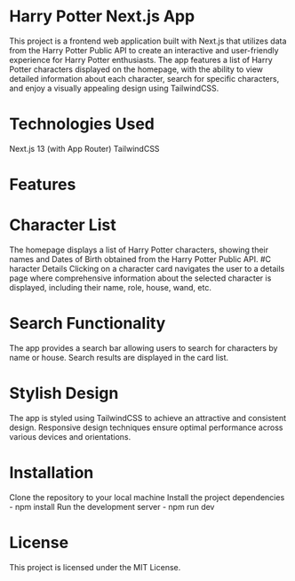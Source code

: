 
# Harry Potter Next.js App
This project is a frontend web application built with Next.js that utilizes data from the Harry Potter Public API to create an interactive and user-friendly experience for Harry Potter enthusiasts. The app features a list of Harry Potter characters displayed on the homepage, with the ability to view detailed information about each character, search for specific characters, and enjoy a visually appealing design using TailwindCSS.
# Technologies Used
Next.js 13 (with App Router)
TailwindCSS
# Features
# Character List
The homepage displays a list of Harry Potter characters, showing their names and Dates of Birth obtained from the Harry Potter Public API.
#C haracter Details
Clicking on a character card navigates the user to a details page where comprehensive information about the selected character is displayed, including their name, role, house, wand, etc.
# Search Functionality
The app provides a search bar allowing users to search for characters by name or house. Search results are displayed in the card list.
# Stylish Design
The app is styled using TailwindCSS to achieve an attractive and consistent design. Responsive design techniques ensure optimal performance across various devices and orientations.
# Installation
Clone the repository to your local machine
Install the project dependencies - npm install
Run the development server - npm run dev

# License
This project is licensed under the MIT License.




